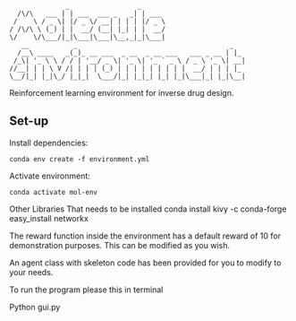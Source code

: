 ```
              _                 _      
  /\/\   ___ | | ___  ___ _   _| | ___ 
 /    \ / _ \| |/ _ \/ __| | | | |/ _ \
/ /\/\ \ (_) | |  __/ (__| |_| | |  __/
\/    \/\___/|_|\___|\___|\__,_|_|\___|
   __           _                                      _   
  /__\ ____   _(_)_ __ ___  _ __  _ __ ___   ___ _ __ | |_ 
 /_\| '_ \ \ / / | '__/ _ \| '_ \| '_ ` _ \ / _ \ '_ \| __|
//__| | | \ V /| | | | (_) | | | | | | | | |  __/ | | | |_ 
\__/|_| |_|\_/ |_|_|  \___/|_| |_|_| |_| |_|\___|_| |_|\__|

```                                                        

Reinforcement learning environment for inverse drug design.

## Set-up

Install dependencies:
```
conda env create -f environment.yml
```
Activate environment:
```
conda activate mol-env
```
Other Libraries That needs to be installed
conda install kivy -c conda-forge
easy_install networkx


The reward function inside the environment has a default reward of 10 for demonstration purposes. This can be modified as you wish. 

An agent class with skeleton code has been provided for you to modify to your needs.

To run the program please this in terminal

Python gui.py